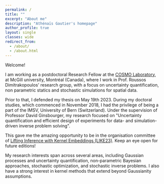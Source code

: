 ```yaml
---
permalink: /
title: ""
excerpt: "About me"
description: "Athénaïs Gautier's homepage"
author_profile: true
layout: single
classes: wide
redirect_from: 
  - /about/
  - /about.html
---
```


Welcome!

I am working as a postdoctoral Research Fellow at the [COSMO Laboratory](https://cosmo.mcgill.ca/), at McGill university, Montréal (Canada), where I work in Prof. Roussos Dimitrakopoulos' research group, with a focus on uncertainty quantification, non parametric statics and stochastic simulations for spatial data.

Prior to that, I defended my thesis on May 19th 2023. During my doctoral studies, which commenced in November 2018, I had the privilege of being a part of the IMSV, University of Bern (Switzerland). Under the supervision of Professor David Ginsbourger, my research focused on "Uncertainty quantification and efficient design of experiments for data- and simulation-driven inverse problem solving".  

This gave me the amazing opportunity to be in the organisation committee of [Lifting Inference with Kernel Embeddings (LIKE23)](https://like23-bern.github.io/). Keep an eye open for future editions! 

My research interests span across several areas, including Gaussian processes and uncertainty quantification, non-parametric Bayesian approaches, stochastic optimization, and stochastic inverse problems. I also have a strong interest in kernel methods that extend beyond Gaussianity assumptions.

